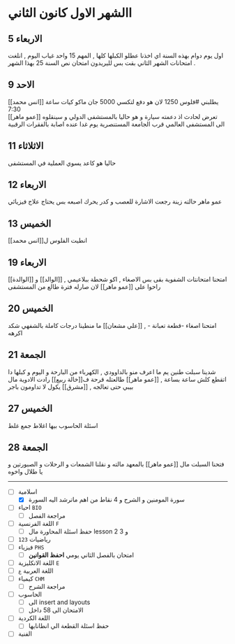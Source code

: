 # االشهر الاول كانون الثاني 
## 5 الاربعاء 
اول يوم دوام بهذه السنة اي اخذنا عطلو الكبلها كلها , المهم 15 واحد غياب اليوم , انلغت امتحانات الشهر الثاني بقت بس لليريدون امتحان نص السنة 25 بهذا الشهر  .
## 9 الاحد
[[انس محمد]] يطلبني #فلوس  1250 لان هو دفع لتكسي 5000 جان ماكو كيات ساعة 7:30  
[[عمو ماهر]] تعرض لحادث اذ دعمته سيارة و هو حاليا بالمستشفى الدولي  و سينقلوه الى المستشفى العالمي قرب الجامعة المستنصرية يوم غدا عنده اصابة بالفقرات الرقبية 

## 11 الاثلاثاء 
حاليا هو كاعد يسوي العملية في المستشفى

## 12 الاربعاء 
عمو ماهر حالته زينة رجعت الاشارة للعصب و كدر يحرك اصبعه بس يحتاج علاج فيزيائي 

## 13 الخميس 
انطيت الفلوس ل[[انس محمد]] 

## 19 الاربعاء 
امتحنا امتحانتات الشفوية بقى بس الاصغاء , اكو شحطة ببلاعيمي , [[الوالد]] و [[الوالدة]] راحوا على [[عمو ماهر]] لان صارله فترة طالع من المستشفى

## 20 الخميس 
امتحنا اصغاء -قطعة تعبانة - , [[علي مشعان]] ما منطينا درجات كاملة بالشفهي شكد اكرهه 
  
## 21 الجمعة 
شدينا سبلت طنين يم ما اعرف منو بالداوودي , الكهرباء من البارحة و اليوم و كبلها دا اتقطع كلش ساعة بساعة , [[عمو ماهر]] طالعتله قرحة ف[[خالة ربيع]] رادت الادوية مال بيبي حتى تعالجه , [[مشرق]] يكول لا تداومون باجر  

## 27 الخميس 
اسئلة الحاسوب بيها اغلاط جمع غلط 

## 28 الجمعة 
فتحنا السبلت مال [[عمو ماهر]] بالمعهد مالته و نقلنا الشمعات و الرحلات و الصبورتين و يا طلال  واخوه  
 
 ---
 
- [ ] اسلامية
	- [x] سورة المومنين و الشرح و 4 نقاط من اهم ماترشد اليه السورة 
- [ ] احياء `BIO`
	- [ ] مراجعة الفصل 
- [ ] اللغة الفرنسية `F`
	- [ ] حفظ اسئلة المحاورة مال lesson 2  و  3 
- [ ] رياضيات `123`
- [ ] فيزياء `PHS`
	- [ ] امتحان بالفصل الثاني يومي **احفظ القوانين** 
- [ ] اللغة الانكليزية  `E`
- [ ] اللغة العربية `ع`
- [ ] كيمياء `CHM`
	- [ ] مراجعة الشرح 
- [ ] الحاسوب 
	- [ ] الى insert and layouts 
	- [ ] الامتحان الى 58 داخل  
- [ ] اللغة الكردية
	- [ ] حفظ اسئلة القطعة الي انطانايها 
- [ ] الفنية